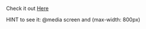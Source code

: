 Check it out <a href="https://js-04-nav-bar.netlify.app" target="_blank" rel="nofollow">Here</a>


HINT to see it: @media screen and (max-width: 800px)
